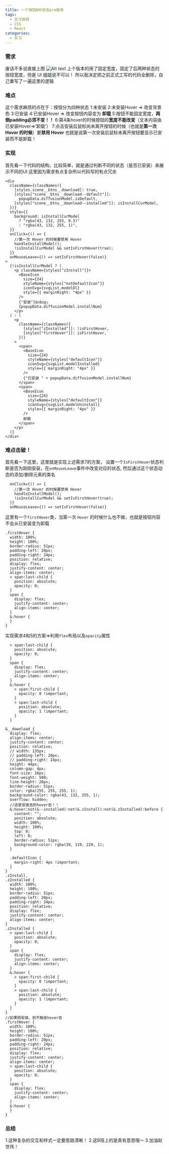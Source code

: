 ```yaml
---
title: 一个按钮N中状态pro版本
tags:
  - 实习收获
  - CSS
  - React
categories:
  - 实习
---
```


### 需求

废话不多说直接上图
![Alt text](/public/img/shixi/button1.gif)
上个版本的用了固定宽度，固定了后两种状态的按钮宽度，但是 UI 姐姐说不可以！
所以我决定把之前正式工写的代码全删除，自己重写了一遍这里的逻辑
### 难点
  这个需求麻烦的点在于：按钮分为四种状态
  1:未安装
  2:未安装Hover => 改变背景色
  3:已安装
  4:已安装Hover => 改变按钮内容变为 **卸载**
  5:按钮不能固定宽度，**两侧padding必须不变！！**
  6:第4条hover的时候按钮的**宽度不能改变**（文本内容由已安装Hover=>‘卸载’）
  7:点击安装后鼠标尚未离开按钮的时候（也就是**第一次 Hover 的时候**）要**禁用 Hover**
    也就是说第一次安装后鼠标未离开按钮要显示已安装而不是卸载！

### 实现
首先看一下代码的结构，比较简单，就是通过判断不同的状态（是否已安装）来展示不同的UI
这里因为需求有点复杂所以代码写的有点冗余
```tsx
<div
  className={classNames({
    [styles.scene__btns__download]: true,
    [styles["scene__btns__download--default"]]:
      popupData.diffusionModel.isDefault,
    [styles["scene__btns__download--installed"]]: isInstallCurModel,
  })}
  style={{
    background: isInstallCurModel
      ? "rgba(43, 132, 255, 0.3)"
      : "rgba(43, 132, 255, 1)",
  }}
  onClick={() => {
    //第一次 Hover 的时候要禁用 Hover
    handleInstallModel();
    !isInstallCurModel && setIsFirstHover(true);
  }}
  onMouseLeave={() => setIsFirstHover(false)}
>
  {!isInstallCurModel ? (
    <p className={styles["zInstall"]}>
      <BaseIcon
        size={24}
        styleName={styles["notDefaultIcon"]}
        iconSvg={svgList.modelDl}
        style={{ marginRight: "4px" }}
      />
      {"安装"}&nbsp;
      {popupData.diffusionModel.installNum}
    </p>
  ) : (
    <p
      className={classNames({
        [styles["zInstalled"]]: !isFirstHover,
        [styles["firstHover"]]: isFirstHover,
      })}
    >
      <span>
        <BaseIcon
          size={24}
          styleName={styles["defaultIcon"]}
          iconSvg={svgList.modelInstalled}
          style={{ marginRight: "4px" }}
        />
        {"已安装 " + popupData.diffusionModel.installNum}
      </span>
      <span>
        <BaseIcon
          size={24}
          styleName={styles["defaultIcon"]}
          iconSvg={svgList.modelUninstall}
          style={{ marginRight: "4px" }}
        />
        卸载
      </span>
    </p>
  )}
</div>
```
### 难点击破！
首先看一下这里，这里就是实现上述需求7的方案，
设置一个`IsFirstHover`状态判断是否为刚刚安装，在`onMouseLeave`事件中改变对应的状态,
然后通过这个状态动态的添加/删除元素的类名
```tsx
  onClick={() => {
    //第一次 Hover 的时候要禁用 Hover
    handleInstallModel();
    !isInstallCurModel && setIsFirstHover(true);
  }}
  onMouseLeave={() => setIsFirstHover(false)}
```
这里有一个`firstHover`类，当第一次 `Hover` 的时候什么也不做，也就是按钮内容不会从已安装变为卸载
```less
.firstHover {
  width: 100%;
  height: 100%;
  border-radius: 51px;
  padding-left: 20px;
  padding-right: 24px;
  position: relative;
  display: flex;
  justify-content: center;
  align-items: center;
  > span:last-child {
    position: absolute;
    opacity: 0;
  }
  span {
    display: flex;
    justify-content: center;
    align-items: center;
  }
  &:hover {
  }
}
```
实现需求4和5的方案=>利用`flex`布局以及`opacity`属性
```less
  > span:last-child {
    position: absolute;
    opacity: 0;
  }
  span {
    display: flex;
    justify-content: center;
    align-items: center;
  }
  &:hover {
    > span:first-child {
      opacity: 0 !important;
    }
    > span:last-child {
      position: absolute;
      opacity: 1 !important;
    }
  }
```
```less
&__download {
  display: flex;
  align-items: center;
  justify-content: center;
  position: relative;
  // width: 135px;
  // padding-left: 20px;
  // padding-right: 24px;
  height: 44px;
  column-gap: 4px;
  font-size: 16px;
  font-weight: 500;
  line-height: 20px;
  border-radius: 51px;
  color: rgba(255, 255, 255, 1);
  background-color: rgba(43, 132, 255, 1);
  overflow: hidden;
  //这是安装态的hover态！！
  &:hover:not(&--installed):not(&.zInstall):not(&.zInstalled):before {
    content: "";
    position: absolute;
    width: 100%;
    height: 100%;
    top: 0;
    left: 0;
    border-radius: 51px;
    background-color: rgba(39, 119, 229, 1);
  }

  .defaultIcon {
    margin-right: 4px !important;
  }
}
.zInstall,
.zInstalled {
  width: 100%;
  height: 100%;
  border-radius: 51px;
  padding-left: 20px;
  padding-right: 24px;
  position: relative;
  display: flex;
  justify-content: center;
  align-items: center;
}
.zInstalled {
  > span:last-child {
    position: absolute;
    opacity: 0;
  }
  span {
    display: flex;
    justify-content: center;
    align-items: center;
  }
  &:hover {
    > span:first-child {
      opacity: 0 !important;
    }
    > span:last-child {
      position: absolute;
      opacity: 1 !important;
    }
  }
}
//如果刚安装，则不触发hover态
.firstHover {
  width: 100%;
  height: 100%;
  border-radius: 51px;
  padding-left: 20px;
  padding-right: 24px;
  position: relative;
  display: flex;
  justify-content: center;
  align-items: center;
  > span:last-child {
    position: absolute;
    opacity: 0;
  }
  span {
    display: flex;
    justify-content: center;
    align-items: center;
  }
  &:hover {
  }
}
```
### 总结
 1.这种复杂的交互和样式一定要思路清晰！
 2.这B班上的是真有意思哦～
 3.加油赵世伟！